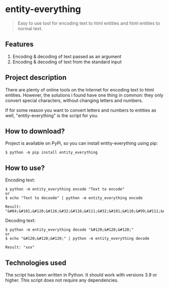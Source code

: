 # entity-everything
>  Easy to use tool for encoding text to html entities and html entities to normal text. 

## Features
1. Encoding & decoding of text passed as an argument
2. Encoding & decoding of text from the standard input

## Project description
There are plenty of online tools on the Internet for encoding text to html entities. However, the solutions i found have one thing in common: they only convert special characters, without changing letters and numbers.

If for some reason you want to convert letters and numbers to entities as well, "entity-everything" is the script for you.

## How to download?
Project is available on PyPi, so you can install entity-everything using pip:
```
$ python -m pip install entity_everything
```


## How to use?
Encoding text:
```
$ python -m entity_everything encode "Text to encode"
or
$ echo "Text to decoode" | python -m entity_everything encode
```
```
Result: "&#84;&#101;&#120;&#116;&#32;&#116;&#111;&#32;&#101;&#110;&#99;&#111;&#100;&#101;"
```
Decoding text:
```
$ python -m entity_everything decode "&#120;&#120;&#120;"
or
$ echo "&#120;&#120;&#120;" | python -m entity_everything decode
```
```
Result: "xxx"
```


## Technologies used
The script has been written in Python.
It should work with versions 3.9 or higher.
This script does not require any dependencies.

